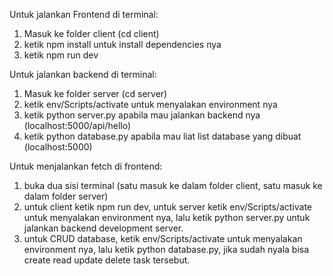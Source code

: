 Untuk jalankan Frontend di terminal:
1. Masuk ke folder client (cd client)
2. ketik npm install untuk install dependencies nya
3. ketik npm run dev

Untuk jalankan backend di terminal:
1. Masuk ke folder server (cd server)
2. ketik env/Scripts/activate untuk menyalakan environment nya
3. ketik python server.py apabila mau jalankan backend nya (localhost:5000/api/hello)
4. ketik python database.py apabila mau liat list database yang dibuat (localhost:5000)

Untuk menjalankan fetch di frontend:
1. buka dua sisi terminal (satu masuk ke dalam folder client, satu masuk ke dalam folder server)
2. untuk client ketik npm run dev, untuk server ketik env/Scripts/activate untuk menyalakan environment nya, lalu ketik python server.py untuk jalankan backend development server.
3. untuk CRUD database, ketik env/Scripts/activate untuk menyalakan environment nya, lalu ketik python database.py, jika sudah nyala bisa create read update delete task tersebut.
